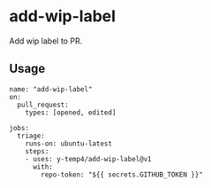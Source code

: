 # add-wip-label

Add wip label to PR.

## Usage


```
name: "add-wip-label"
on:
  pull_request:
    types: [opened, edited]

jobs:
  triage:
    runs-on: ubuntu-latest
    steps:
    - uses: y-temp4/add-wip-label@v1
      with:
        repo-token: "${{ secrets.GITHUB_TOKEN }}"
```
